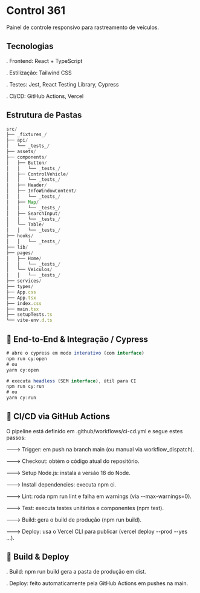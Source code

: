 # Control 361

Painel de controle responsivo para rastreamento de veículos.

## Tecnologias

. Frontend: React + TypeScript

. Estilização: Tailwind CSS

. Testes: Jest, React Testing Library, Cypress

. CI/CD: GitHub Actions, Vercel

## Estrutura de Pastas
```js
src/
├── _fixtures_/      
├── api/             
│   └── _tests_/     
├── assets/          
├── components/     
│   ├── Button/
│   │   └── _tests_/
│   ├── ControlVehicle/
│   │   └── _tests_/
│   ├── Header/
│   ├── InfoWindowContent/
│   │   └── _tests_/
│   ├── Map/
│   │   └── _tests_/
│   ├── SearchInput/
│   │   └── _tests_/
│   └── Table/
│   │   └── _tests_/
├── hooks/
│   │   └── _tests_/      
├── lib/             
├── pages/          
│   ├── Home/
│   │   └── _tests_/
│   └── Veiculos/
│   │   └── _tests_/
├── services/        
├── types/           
├── App.css          
├── App.tsx          
├── index.css        
├── main.tsx         
├── setupTests.ts    
└── vite-env.d.ts    
```
## 🧪 End-to-End & Integração / Cypress

```js
# abre o cypress em modo interativo (com interface)
npm run cy:open
# ou
yarn cy:open

# executa headless (SEM interface), útil para CI
npm run cy:run
# ou
yarn cy:run
```
## 🔄 CI/CD via GitHub Actions

O pipeline está definido em .github/workflows/ci-cd.yml e segue estes passos:


---> Trigger: em push na branch main (ou manual via workflow_dispatch).

---> Checkout: obtém o código atual do repositório.

---> Setup Node.js: instala a versão 18 do Node.

---> Install dependencies: executa npm ci.

---> Lint: roda npm run lint e falha em warnings (via --max-warnings=0).

---> Test: executa testes unitários e componentes (npm test).

---> Build: gera o build de produção (npm run build).

---> Deploy: usa o Vercel CLI para publicar (vercel deploy --prod --yes ...).

## 🚀 Build & Deploy

. Build: npm run build gera a pasta de produção em dist.

. Deploy: feito automaticamente pela GitHub Actions em pushes na main.
